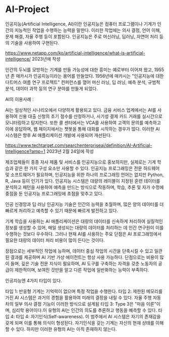 # AI-Project

인공지능(Artificial Intelligence, AI)이란 인공지능은 컴퓨터 프로그램이나 기계가 인간의 지능적인 작업을 수행하는 능력을 말한다. 
이러한 작업에는 의사 결정, 언어 이해, 문제 해결, 자율 주행 등이 포함된다. 
인공지능은 주로 머신러닝, 딥러닝, 자연어 처리 등의 기술을 사용하여 구현된다.

https://www.netapp.com/ko/artificial-intelligence/what-is-artificial-intelligence/
2023년에 작성

인간의 두뇌를 모방하는 기계를 만들 가능성에 대한 흥미는 예로부터 이어져 왔고, 
1955년 존 매카시가 인공지능이라는 용어를 만들었다. 
1956년에 매카시는 "인공지능에 대한 다트머스 여름 연구 프로젝트" 컨퍼런스를 열어 
머신 러닝, 딥 러닝, 예측 분석, 규범적 분석, 데이터 과학 등의 연구 분야를 만들게 되었다.

AI의 이용사례 :

AI는 일상적인 시나리오에서 다양하게 활용되고 있다.
금융 서비스 업계에서는 AI를 사용하여 신용 대출 신청의 초기 점수를 산정하거나, 사기성 결제 카드 거래를 실시간으로 모니터링하고 탐지한다.
또한 콜 센터에서는 VCA를 사용하여 고객의 문의를 예측하고 이에 응답하며, 웹 페이지에서는 챗봇을 통해 대화를 시작하는 경우가 많다.
이러한 AI 시스템은 향후 AI 애플리케이션 개발에 사용되어 개선된다.

https://www.techtarget.com/searchenterpriseai/definition/AI-Artificial-Intelligence?amp=1
2023년 2월 24일에 작성

제조업체들이 종종 자사 제품 및 서비스를 인공지능으로 홍보하지만, 실제로는 기계 학습과 같은 한 가지 구성 요소만 사용할 수 있다. 
인공지능 프로그래밍은 전문 하드웨어 및 소프트웨어가 필요하며, 인공지능을 위한 하나의 프로그래밍 언어는 없지만 Python, R, Java 등이 인기가 있다. 
인공지능 시스템은 대량의 레이블이 지정된 훈련 데이터를 분석하고 패턴을 사용하여 예측을 만드는 방식으로 작동하며, 학습, 추론 및 자가 수정에 중점을 둔 인공지능 프로그래밍에 초점을 맞추고 있다.

인공 신경망과 딥 러닝 인공지능 기술은 인간의 능력을 초월하며, 많은 양의 데이터를 더 빠르게 처리하고 예측할 수 있기 때문에 빠르게 발전하고 있다.

기계 학습을 사용하는 AI 애플리케이션은 대량의 데이터를 신속하게 처리하여 실질적인 정보를 생성할 수 있어, 매일 생성되는 대량의 데이터를 처리하는 데 인간 연구원이 이를 수행하는 것보다 우수하다. 그러나 현재 AI를 사용하는 주요 단점은 AI 프로그래밍에서 필요한 대량의 데이터 처리 비용이 많이 든다는 것이다.

장점으로는 세부적인 작업에 능하며, 데이터 중심 작업의 시간을 단축시킬 수 있고 일관된 결과를 제공하며 AI 기반 가상 에이전트는 항상 사용 가능하다. 단점으로는 비용이 많이 들며, 깊은 기술 전문 지식이 필요하며, AI 도구를 구축하는 자격을 갖춘 노동자의 공급이 제한적이며, 보여진 것만을 알고 다른 작업에 일반화하는 능력이 부족하다.

인공지능엔 4가지 타입이 있다.

타입 1: 반응형 기계는 기억력이 없으며 특정 작업을 수행한다.
타입 2: 제한된 메모리를 가진 AI 시스템은 과거의 경험을 활용하여 미래의 결정을 내릴 수 있다. 자율 주행 자동차의 일부 의사 결정 기능이 이러한 방식으로 설계됨
타입 3: Type 3은 "마음 이론"이며, 심리학 용어이다.이 유형의 AI는 인간의 의도를 추론하고 행동을 예측할 수 있다.
타입 4: 타입 4: 자기인식(Self-awareness). 이 범주에서 AI 시스템은 자기의 존재감을 갖게 되며 이를 통해 의식이 형성된다. 자기인식을 갖는 기계는 자신의 현재 상태를 이해할 수 있다. 하지만 이러한 유형의 AI는 아직 존재하지 않는다.

